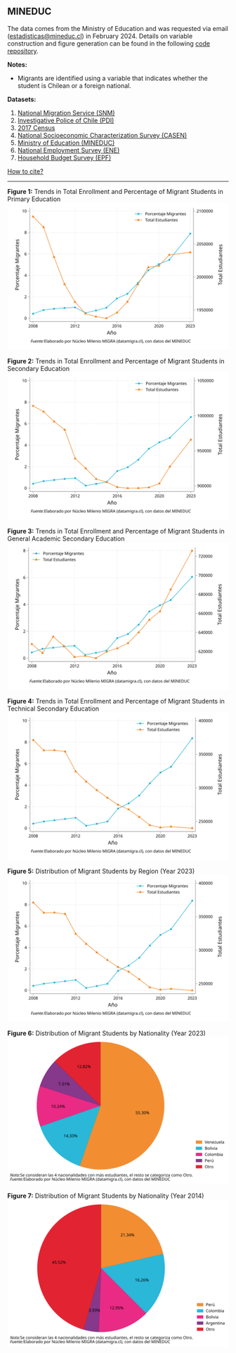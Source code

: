 ## MINEDUC  
The data comes from the Ministry of Education and was requested via email (estadisticas@mineduc.cl) in February 2024. Details on variable construction and figure generation can be found in the following [code repository](https://github.com/NucleoMIGRA/Plataforma_privado/tree/main/bases/MINEDUC).  

**Notes:**  
- Migrants are identified using a variable that indicates whether the student is Chilean or a foreign national.  

**Datasets:**
1. [National Migration Service (SNM)](../eng_md/SNM.md)
2. [Investigative Police of Chile (PDI)](../eng_md/PDI.md)
3. [2017 Census](../eng_md/CENSO.md)
4. [National Socioeconomic Characterization Survey (CASEN)](../eng_md/CASEN.md)
5. [Ministry of Education (MINEDUC)](./MINEDUC.md)
6. [National Employment Survey (ENE)](../eng_md/ENE.md)
7. [Household Budget Survey (EPF)](../eng_md/EPF.md)

[How to cite?](../eng_md/citation.md)

---

**Figure 1:** Trends in Total Enrollment and Percentage of Migrant Students in Primary Education  
![figura_1](https://raw.githubusercontent.com/NucleoMIGRA/migra/b66b9ebdf16f82a8d7b4bd7608c2db4559f6179d/bases/MINEDUC/figuras_svg/figura_1.svg)

**Figure 2:** Trends in Total Enrollment and Percentage of Migrant Students in Secondary Education  
![figura_2](https://raw.githubusercontent.com/NucleoMIGRA/migra/b66b9ebdf16f82a8d7b4bd7608c2db4559f6179d/bases/MINEDUC/figuras_svg/figura_2.svg)

**Figure 3:** Trends in Total Enrollment and Percentage of Migrant Students in General Academic Secondary Education  
![figura_4](https://raw.githubusercontent.com/NucleoMIGRA/migra/557c1f8c94d293fe9a4a13b9991777e5300bae12/bases/MINEDUC/figuras_svg/figura_4.svg)

**Figure 4:** Trends in Total Enrollment and Percentage of Migrant Students in Technical Secondary Education  
![figura_5](https://raw.githubusercontent.com/NucleoMIGRA/migra/557c1f8c94d293fe9a4a13b9991777e5300bae12/bases/MINEDUC/figuras_svg/figura_5.svg)

**Figure 5:** Distribution of Migrant Students by Region (Year 2023)  
![figura_6](https://raw.githubusercontent.com/NucleoMIGRA/migra/b66b9ebdf16f82a8d7b4bd7608c2db4559f6179d/bases/MINEDUC/figuras_svg/figura_5.svg)

**Figure 6:** Distribution of Migrant Students by Nationality (Year 2023)  
![figura_7](https://raw.githubusercontent.com/NucleoMIGRA/migra/b66b9ebdf16f82a8d7b4bd7608c2db4559f6179d/bases/MINEDUC/figuras_svg/figura_7.svg)

**Figure 7:** Distribution of Migrant Students by Nationality (Year 2014)  
![figura_8](https://raw.githubusercontent.com/NucleoMIGRA/migra/b66b9ebdf16f82a8d7b4bd7608c2db4559f6179d/bases/MINEDUC/figuras_svg/figura_8.svg)

